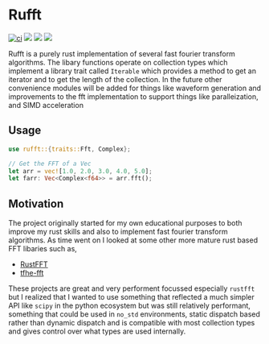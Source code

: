 # Rufft

[![ci](https://github.com/emmet-horgan/rufft/workflows/ci/badge.svg)](https://github.com/emmet-horgan/rufft/actions?query=workflow%3Aci)
[![](https://img.shields.io/crates/v/rufft.svg)](https://crates.io/crates/rufft)
[![](https://img.shields.io/crates/l/rufft.svg)](https://crates.io/crates/rufft)
[![](https://docs.rs/rufft/badge.svg)](https://docs.rs/rufft/)

Rufft is a purely rust implementation of several fast fourier transform algorithms. The libary functions operate on collection types which implement a library trait called `Iterable` which provides a method to get an iterator and to get the length of the collection. In the future other convenience modules will be added for things like waveform generation and improvements to the fft implementation to support things like paralleization, and SIMD acceleration

## Usage

```rust
use rufft::{traits::Fft, Complex};

// Get the FFT of a Vec
let arr = vec![1.0, 2.0, 3.0, 4.0, 5.0];
let farr: Vec<Complex<f64>> = arr.fft();
```

## Motivation
The project originally started for my own educational purposes to both improve my rust skills and also to implement fast fourier transform algorithms. As time went on I looked at some other more mature rust based FFT libaries such as,
* [RustFFT](https://crates.io/crates/rustfft)
* [tfhe-fft](https://crates.io/crates/tfhe-fft)

These projects are great and very performent focussed especially `rustfft` but I realized that I wanted to use something that reflected a much simpler API like `scipy` in the python ecosystem but was still relatively performant, something that could be used in `no_std` environments, static dispatch based rather than dynamic dispatch and is compatible with most collection types and gives control over what types are used internally. 
